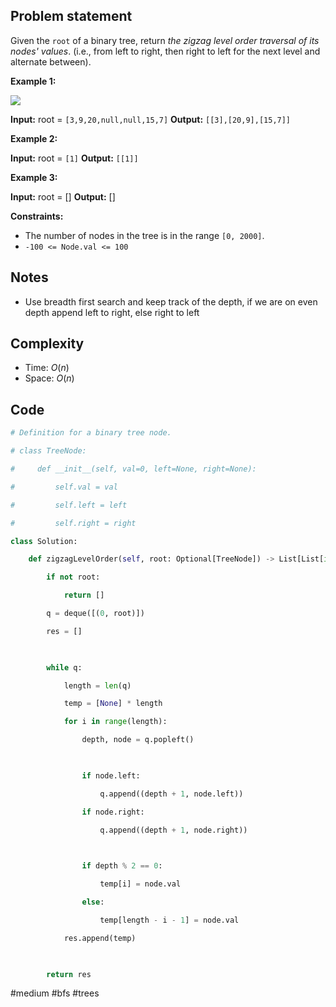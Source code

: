 ## Problem statement

Given the `root` of a binary tree, return _the zigzag level order traversal of its nodes' values_. (i.e., from left to right, then right to left for the next level and alternate between).

**Example 1:**

![](https://assets.leetcode.com/uploads/2021/02/19/tree1.jpg)

**Input:** root = `[3,9,20,null,null,15,7]`
**Output:** `[[3],[20,9],[15,7]]`

**Example 2:**

**Input:** root = `[1]`
**Output:** `[[1]]`

**Example 3:**

**Input:** root = []
**Output:** []

**Constraints:**

- The number of nodes in the tree is in the range `[0, 2000]`.
- `-100 <= Node.val <= 100`
## Notes

- Use breadth first search and keep track of the depth, if we are on even depth append left to right, else right to left
## Complexity

- Time: $O(n)$
- Space: $O(n)$
## Code

```python
# Definition for a binary tree node.

# class TreeNode:

#     def __init__(self, val=0, left=None, right=None):

#         self.val = val

#         self.left = left

#         self.right = right

class Solution:

    def zigzagLevelOrder(self, root: Optional[TreeNode]) -> List[List[int]]:

        if not root:

            return []

        q = deque([(0, root)])

        res = []

  

        while q:

            length = len(q)

            temp = [None] * length

            for i in range(length):

                depth, node = q.popleft()

  

                if node.left:

                    q.append((depth + 1, node.left))

                if node.right:

                    q.append((depth + 1, node.right))

  

                if depth % 2 == 0:

                    temp[i] = node.val

                else:

                    temp[length - i - 1] = node.val

            res.append(temp)

  

        return res

```

#medium 
#bfs
#trees